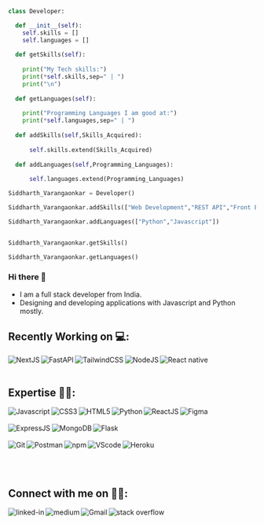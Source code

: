 
```python
class Developer:

  def __init__(self):
    self.skills = []
    self.languages = []
    
  def getSkills(self):
    
    print("My Tech skills:")  
    print(*self.skills,sep=" | ")
    print("\n")
    
  def getLanguages(self):
    
    print("Programming Languages I am good at:")
    print(*self.languages,sep=" | ")
    
  def addSkills(self,Skills_Acquired):
      
      self.skills.extend(Skills_Acquired)
      
  def addLanguages(self,Programming_Languages):
      
      self.languages.extend(Programming_Languages)

Siddharth_Varangaonkar = Developer()

Siddharth_Varangaonkar.addSkills(["Web Development","REST API","Front End Development","Backend Development"])

Siddharth_Varangaonkar.addLanguages(["Python","Javascript"])


Siddharth_Varangaonkar.getSkills()

Siddharth_Varangaonkar.getLanguages()
```

### Hi there 👋
* I am a full stack developer from India. <br>
* Designing and developing applications with Javascript and Python mostly.

<!--## Top Languages Used 📊:
[![Top Langs](https://github-readme-stats.vercel.app/api/top-langs/?username=sidv1905&hide=Tcl)](https://github.com/sidv1905/github-readme-stats)
-->
## Recently Working on 💻:

<img align="left" alt="NextJS" src="https://img.shields.io/badge/next.js-000000?style=for-the-badge&logo=nextdotjs&logoColor=white" />
<img align="left" alt="FastAPI" src="https://img.shields.io/badge/fastapi-109989?style=for-the-badge&logo=FASTAPI&logoColor=white" />
<img align="left" alt="TailwindCSS" src="https://img.shields.io/badge/Tailwind_CSS-38B2AC?style=for-the-badge&logo=tailwind-css&logoColor=white" />
<img align="left" alt="NodeJS" src="https://img.shields.io/badge/Node.js-339933?style=for-the-badge&logo=nodedotjs&logoColor=white" />
<img align="left" alt="React native" src="https://img.shields.io/badge/React_Native-20232A?style=for-the-badge&logo=react&logoColor=61DAFB" />

<br/><br/>

## Expertise 👨‍💻:

<img align="left" alt="Javascript" src="https://img.shields.io/badge/JavaScript-F7DF1E?style=for-the-badge&logo=javascript&logoColor=black" />
<img align="left" alt="CSS3" src="https://img.shields.io/badge/CSS3-1572B6?style=for-the-badge&logo=css3&logoColor=white" />
<img align="left" alt="HTML5" src="https://img.shields.io/badge/HTML5-E34F26?style=for-the-badge&logo=html5&logoColor=white" />
<img align="left" alt="Python" src="https://img.shields.io/badge/Python-3776AB?style=for-the-badge&logo=python&logoColor=white" />
<img align="left" alt="ReactJS" src="https://img.shields.io/badge/React-20232A?style=for-the-badge&logo=react&logoColor=61DAFB" />


<img align="left"  alt="Figma" src="https://img.shields.io/badge/Figma-F24E1E?style=for-the-badge&logo=figma&logoColor=white" />
<br/><br/>
<!--<img align="left" alt="Django" src="https://img.shields.io/badge/Django-092E20?style=for-the-badge&logo=django&logoColor=green" />-->
<img  alt="Flask" src="https://img.shields.io/badge/Flask-000000?style=for-the-badge&logo=flask&logoColor=white" />
<img align="left" alt="ExpressJS" src="https://img.shields.io/badge/Express.js-000000?style=for-the-badge&logo=express&logoColor=white" />
<img align="left" alt="MongoDB" src="https://img.shields.io/badge/MongoDB-4EA94B?style=for-the-badge&logo=mongodb&logoColor=white" />
<br/><br/>
<img  alt="Heroku" src="https://img.shields.io/badge/Heroku-430098?style=for-the-badge&logo=heroku&logoColor=white" />
<img align="left" alt="Git" src="https://img.shields.io/badge/Git-F05032?style=for-the-badge&logo=git&logoColor=white" />
<img align="left" alt="Postman" src="https://img.shields.io/badge/Postman-FF6C37?style=for-the-badge&logo=Postman&logoColor=white" />
<img align="left" alt="npm" src="https://img.shields.io/badge/npm-CB3837?style=for-the-badge&logo=npm&logoColor=white" />
<img align="left" alt="VScode" src="https://img.shields.io/badge/Visual_Studio_Code-0078D4?style=for-the-badge&logo=visual%20studio%20code&logoColor=white" />


<br/><br/>
## Connect with me on 🙋‍♂️:

[<img align="left" alt="linked-in" src="https://img.shields.io/badge/linkedin-%230077B5.svg?&style=for-the-badge&logo=linkedin&logoColor=white" />](https://www.linkedin.com/in/siddharth-varangaonkar-9b4a3a150/)
[<img align="left" alt="medium" src="https://img.shields.io/badge/medium-%2312100E.svg?&style=for-the-badge&logo=medium&logoColor=white" />](https://medium.com/@sidvarangaonkar1905)
[<img align="left" alt="Gmail" src="https://img.shields.io/badge/Gmail-D14836?style=for-the-badge&logo=gmail&logoColor=white" />](mailto:sidvarangaonkar1905@gmail.com)
[<img align="left" alt="stack overflow" src="https://img.shields.io/badge/-Stackoverflow-FE7A16?style=for-the-badge&logo=stack-overflow&logoColor=white" />](https://stackoverflow.com/users/10994619/siddharth-varangaonkar)



<!--
**sidv1905/sidv1905** is a ✨ _special_ ✨ repository because its `README.md` (this file) appears on your GitHub profile.

Here are some ideas to get you started:

- 🔭 I’m currently working on ...
- 🌱 I’m currently learning ...
- 👯 I’m looking to collaborate on ...
- 🤔 I’m looking for help with ...
- 💬 Ask me about ...
- 📫 How to reach me: ...
- 😄 Pronouns: ...
- ⚡ Fun fact: ...
-->
